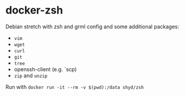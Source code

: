 # docker-zsh
Debian stretch with zsh and grml config and some additional packages:
- `vim`
- `wget`
- `curl`
- `git`
- `tree`
- openssh-client (e.g. `scp)
- `zip` and `unzip`

Run with `docker run -it --rm -v $(pwd):/data shyd/zsh`